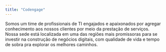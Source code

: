```yaml
---
title: "Codengage"
---
```

Somos um time de profissionais de TI engajados e apaixonados por agregar conhecimento aos nossos clientes por meio da prestação de serviços. Nossa sede está localizada em uma das regiões mais promissoras para se investir na construção de negócios digitais, com qualidade de vida e tempo de sobra pra explorar os melhores caminhos.